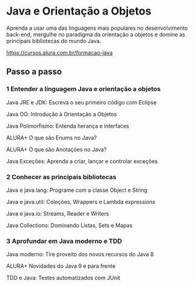 # Java e Orientação a Objetos
Aprenda a usar uma das linguagens mais populares no desenvolvimento back-end, mergulhe no paradigma da orientação a objetos e domine as principais bibliotecas do mundo Java.

https://cursos.alura.com.br/formacao-java

## Passo a passo

### 1 Entender a linguagem Java e orientação a objetos

Java JRE e JDK: Escreva o seu primeiro código com Eclipse

Java OO: Introdução à Orientação a Objetos

Java Polimorfismo: Entenda herança e interfaces

ALURA+
O que são Enums no Java?

ALURA+
O que são Anotações no Java?

Java Exceções: Aprenda a criar, lançar e controlar exceções


### 2 Conhecer as principais bibliotecas

Java e java.lang: Programe com a classe Object e String

Java e java.util: Coleções, Wrappers e Lambda expressions

Java e java.io: Streams, Reader e Writers

Java Collections: Dominando Listas, Sets e Mapas


### 3 Aprofundar em Java moderno e TDD

Java moderno: Tire proveito dos novos recursos do Java 8

ALURA+
Novidades do Java 9 e para frente

TDD e Java: Testes automatizados com JUnit
